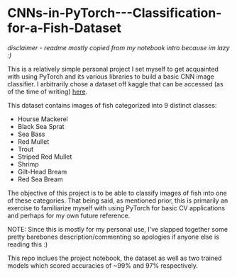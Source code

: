# CNNs-in-PyTorch---Classification-for-a-Fish-Dataset

*disclaimer - readme mostly copied from my notebook intro because im lazy :)*

This is a relatively simple personal project I set myself to get acquainted with using PyTorch and its various libraries to build a basic CNN image classifier. I arbitrarily chose a dataset off kaggle that can be accessed (as of the time of writing) [here](https://www.kaggle.com/datasets/crowww/a-large-scale-fish-dataset/).

This dataset contains images of fish categorized into 9 distinct classes:

- Hourse Mackerel  
- Black Sea Sprat  
- Sea Bass  
- Red Mullet  
- Trout  
- Striped Red Mullet  
- Shrimp  
- Gilt-Head Bream  
- Red Sea Bream  

The objective of this project is to be able to classify images of fish into one of these categories. That being said, as mentioned prior, this is primarily an exercise to familiarize myself with using PyTorch for basic CV applications and perhaps for my own future reference. 

NOTE: Since this is mostly for my personal use, I've slapped together some pretty barebones description/commenting so apologies if anyone else is reading this :)

This repo inclues the project notebook, the dataset as well as two trained models which scored accuracies of ~99% and 97% respectively.

